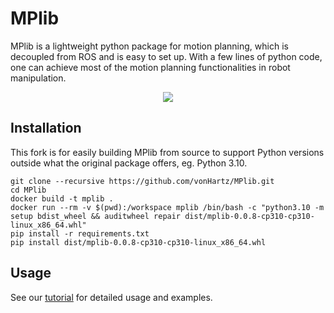# MPlib
MPlib is a lightweight python package for motion planning, which is decoupled from ROS and is easy to set up. With a few lines of python code, one can achieve most of the motion planning functionalities in robot manipulation.

<p align="center">
  <img src="demo.gif">
</p>

## Installation

This fork is for easily building MPlib from source to support Python versions outside what the original package offers, eg. Python 3.10.

```
git clone --recursive https://github.com/vonHartz/MPlib.git
cd MPlib
docker build -t mplib .
docker run --rm -v $(pwd):/workspace mplib /bin/bash -c "python3.10 -m setup bdist_wheel && auditwheel repair dist/mplib-0.0.8-cp310-cp310-linux_x86_64.whl"
pip install -r requirements.txt
pip install dist/mplib-0.0.8-cp310-cp310-linux_x86_64.whl
```


## Usage

See our [tutorial](https://sapien.ucsd.edu/docs/latest/tutorial/motion_planning/getting_started.html) for detailed usage and examples.
